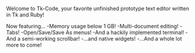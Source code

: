 Welcome to Tk-Code, your favorite unfinished prototype text editor written in Tk and Ruby!

Now featuring...
-Memory usage below 1 GB!
-Multi-document editing!
-Tabs!
-Open/Save/Save As menus!
-And a hackily implemented terminal!
-And a semi-working scrollbar!
-...and native widgets!
-...And a whole lot more to come!